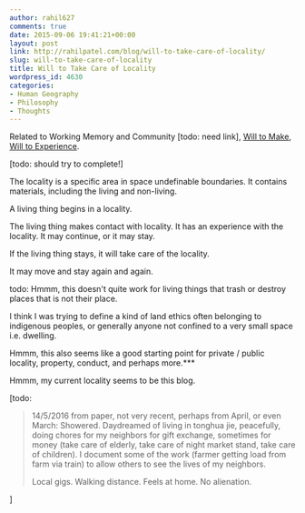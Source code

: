 ```yaml
---
author: rahil627
comments: true
date: 2015-09-06 19:41:21+00:00
layout: post
link: http://rahilpatel.com/blog/will-to-take-care-of-locality/
slug: will-to-take-care-of-locality
title: Will to Take Care of Locality
wordpress_id: 4630
categories:
- Human Geography
- Philosophy
- Thoughts
---
```


Related to Working Memory and Community [todo: need link], [Will to Make](http://www.rahilpatel.com/blog/will-to-make), [Will to Experience](http://www.rahilpatel.com/blog/will-to-experience).

[todo: should try to complete!]

The locality is a specific area in space undefinable boundaries. It contains materials, including the living and non-living.

A living thing begins in a locality.

The living thing makes contact with locality. It has an experience with the locality. It may continue, or it may stay.

If the living thing stays, it will take care of the locality.

It may move and stay again and again.

todo:
Hmmm, this doesn't quite work for living things that trash or destroy places that is not their place.

I think I was trying to define a kind of land ethics often belonging to indigenous peoples, or generally anyone not confined to a very small space i.e. dwelling.

Hmmm, this also seems like a good starting point for private / public locality, property, conduct, and perhaps more.***

Hmmm, my current locality seems to be this blog.

[todo:


<blockquote>14/5/2016
from paper, not very recent, perhaps from April, or even March:
Showered. Daydreamed of living in tonghua jie, peacefully, doing chores for my neighbors for gift exchange, sometimes for money (take care of elderly, take care of night market stand, take care of children). I document some of the work (farmer getting load from farm via train) to allow others to see the lives of my neighbors.

Local gigs. Walking distance. Feels at home. No alienation.
</blockquote>


]
